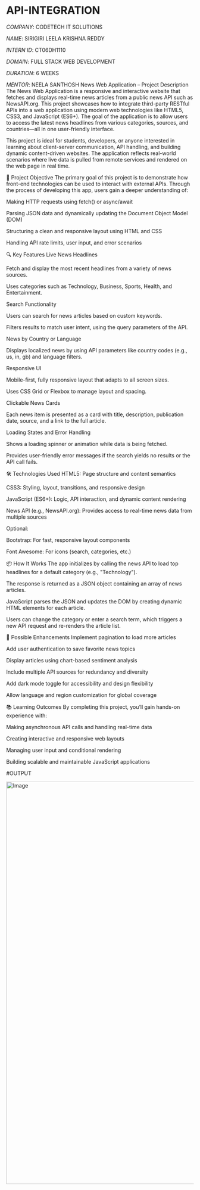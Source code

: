 # API-INTEGRATION

*COMPANY*:  CODETECH IT SOLUTIONS

*NAME*:  SIRIGIRI LEELA KRISHNA REDDY

*INTERN ID*:  CT06DH1110

*DOMAIN*:  FULL STACK WEB DEVELOPMENT

*DURATION*:  6 WEEKS

*MENTOR*:  NEELA SANTHOSH
News Web Application – Project Description
The News Web Application is a responsive and interactive website that fetches and displays real-time news articles from a public news API such as NewsAPI.org. This project showcases how to integrate third-party RESTful APIs into a web application using modern web technologies like HTML5, CSS3, and JavaScript (ES6+). The goal of the application is to allow users to access the latest news headlines from various categories, sources, and countries—all in one user-friendly interface.

This project is ideal for students, developers, or anyone interested in learning about client-server communication, API handling, and building dynamic content-driven websites. The application reflects real-world scenarios where live data is pulled from remote services and rendered on the web page in real time.

🎯 Project Objective
The primary goal of this project is to demonstrate how front-end technologies can be used to interact with external APIs. Through the process of developing this app, users gain a deeper understanding of:

Making HTTP requests using fetch() or async/await

Parsing JSON data and dynamically updating the Document Object Model (DOM)

Structuring a clean and responsive layout using HTML and CSS

Handling API rate limits, user input, and error scenarios

🔍 Key Features
Live News Headlines

Fetch and display the most recent headlines from a variety of news sources.

Uses categories such as Technology, Business, Sports, Health, and Entertainment.

Search Functionality

Users can search for news articles based on custom keywords.

Filters results to match user intent, using the query parameters of the API.

News by Country or Language

Displays localized news by using API parameters like country codes (e.g., us, in, gb) and language filters.

Responsive UI

Mobile-first, fully responsive layout that adapts to all screen sizes.

Uses CSS Grid or Flexbox to manage layout and spacing.

Clickable News Cards

Each news item is presented as a card with title, description, publication date, source, and a link to the full article.

Loading States and Error Handling

Shows a loading spinner or animation while data is being fetched.

Provides user-friendly error messages if the search yields no results or the API call fails.

🛠️ Technologies Used
HTML5: Page structure and content semantics

CSS3: Styling, layout, transitions, and responsive design

JavaScript (ES6+): Logic, API interaction, and dynamic content rendering

News API (e.g., NewsAPI.org): Provides access to real-time news data from multiple sources

Optional:

Bootstrap: For fast, responsive layout components

Font Awesome: For icons (search, categories, etc.)

📦 How It Works
The app initializes by calling the news API to load top headlines for a default category (e.g., "Technology").

The response is returned as a JSON object containing an array of news articles.

JavaScript parses the JSON and updates the DOM by creating dynamic HTML elements for each article.

Users can change the category or enter a search term, which triggers a new API request and re-renders the article list.

🚀 Possible Enhancements
Implement pagination to load more articles

Add user authentication to save favorite news topics

Display articles using chart-based sentiment analysis

Include multiple API sources for redundancy and diversity

Add dark mode toggle for accessibility and design flexibility

Allow language and region customization for global coverage

📚 Learning Outcomes
By completing this project, you’ll gain hands-on experience with:

Making asynchronous API calls and handling real-time data

Creating interactive and responsive web layouts

Managing user input and conditional rendering

Building scalable and maintainable JavaScript applications

#OUTPUT

<img width="1920" height="1080" alt="Image" src="https://github.com/user-attachments/assets/21cd0617-bcde-42e7-86ae-19de377153e6" />
